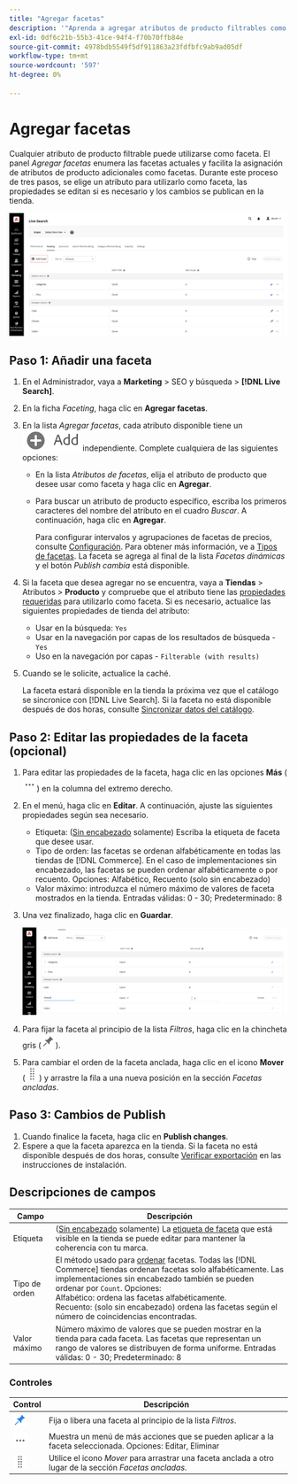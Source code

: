 ```yaml
---
title: "Agregar facetas"
description: '"Aprenda a agregar atributos de producto filtrables como  [!DNL Live Search] facetas".'
exl-id: 0df6c21b-55b3-41ce-94f4-f70b70ffb84e
source-git-commit: 4978bdb5549f5df911863a23fdfbfc9ab9ad05df
workflow-type: tm+mt
source-wordcount: '597'
ht-degree: 0%

---
```


# Agregar facetas

Cualquier atributo de producto filtrable puede utilizarse como faceta. El panel *Agregar facetas* enumera las facetas actuales y facilita la asignación de atributos de producto adicionales como facetas. Durante este proceso de tres pasos, se elige un atributo para utilizarlo como faceta, las propiedades se editan si es necesario y los cambios se publican en la tienda.

![Agregar facetas](assets/facets-add.png)

## Paso 1: Añadir una faceta

1. En el Administrador, vaya a **Marketing** > SEO y búsqueda > **[!DNL Live Search]**.
1. En la ficha *Faceting*, haga clic en **Agregar facetas**.
1. En la lista *Agregar facetas*, cada atributo disponible tiene un ![botón Agregar](assets/btn-add.png) independiente. Complete cualquiera de las siguientes opciones:

   * En la lista *Atributos de facetas*, elija el atributo de producto que desee usar como faceta y haga clic en **Agregar**.
   * Para buscar un atributo de producto específico, escriba los primeros caracteres del nombre del atributo en el cuadro *Buscar*. A continuación, haga clic en **Agregar**.

     Para configurar intervalos y agrupaciones de facetas de precios, consulte [Configuración](settings.md). Para obtener más información, ve a [Tipos de facetas](facets-type.md).
La faceta se agrega al final de la lista *Facetas dinámicas* y el botón *Publish cambia* está disponible.

1. Si la faceta que desea agregar no se encuentra, vaya a **Tiendas** > Atributos > **Producto** y compruebe que el atributo tiene las [propiedades requeridas](facets.md) para utilizarlo como faceta. Si es necesario, actualice las siguientes propiedades de tienda del atributo:

   * Usar en la búsqueda: `Yes`
   * Usar en la navegación por capas de los resultados de búsqueda - `Yes`
   * Uso en la navegación por capas - `Filterable (with results)`

1. Cuando se le solicite, actualice la caché.

   La faceta estará disponible en la tienda la próxima vez que el catálogo se sincronice con [!DNL Live Search]. Si la faceta no está disponible después de dos horas, consulte [Sincronizar datos del catálogo](install.md#synchronize-catalog-data).

## Paso 2: Editar las propiedades de la faceta (opcional)

1. Para editar las propiedades de la faceta, haga clic en las opciones **Más** (![Más selector](assets/btn-more.png)) en la columna del extremo derecho.
1. En el menú, haga clic en **Editar**. A continuación, ajuste las siguientes propiedades según sea necesario.

   * Etiqueta: ([Sin encabezado](facets-type.md) solamente) Escriba la etiqueta de faceta que desee usar.
   * Tipo de orden: las facetas se ordenan alfabéticamente en todas las tiendas de [!DNL Commerce]. En el caso de implementaciones sin encabezado, las facetas se pueden ordenar alfabéticamente o por recuento. Opciones: Alfabético, Recuento (solo sin encabezado)
   * Valor máximo: introduzca el número máximo de valores de faceta mostrados en la tienda. Entradas válidas: 0 - 30; Predeterminado: 8

1. Una vez finalizado, haga clic en **Guardar**.

   ![Editar facetas](assets/facet-edit.png)

1. Para fijar la faceta al principio de la lista *Filtros*, haga clic en la chincheta gris (![Selector de chincheta](assets/btn-pin-gray.png)).
1. Para cambiar el orden de la faceta anclada, haga clic en el icono **Mover** (![Selector de movimiento](assets/btn-move.png)) y arrastre la fila a una nueva posición en la sección *Facetas ancladas*.

## Paso 3: Cambios de Publish

1. Cuando finalice la faceta, haga clic en **Publish changes**.
1. Espere a que la faceta aparezca en la tienda.
Si la faceta no está disponible después de dos horas, consulte [Verificar exportación](install.md#synchronize-catalog-data) en las instrucciones de instalación.

## Descripciones de campos

| Campo | Descripción |
|--- |--- |
| Etiqueta | ([Sin encabezado](facets-type.md) solamente) La [etiqueta de faceta](facets-type.md) que está visible en la tienda se puede editar para mantener la coherencia con tu marca. |
| Tipo de orden | El método usado para [ordenar](facets-type.md) facetas. Todas las [!DNL Commerce] tiendas ordenan facetas solo alfabéticamente. Las implementaciones sin encabezado también se pueden ordenar por `Count`. Opciones:<br />Alfabético: ordena las facetas alfabéticamente.<br />Recuento: (solo sin encabezado) ordena las facetas según el número de coincidencias encontradas. |
| Valor máximo | Número máximo de valores que se pueden mostrar en la tienda para cada faceta. Las facetas que representan un rango de valores se distribuyen de forma uniforme. Entradas válidas: 0 - 30; Predeterminado: 8 |

### Controles

| Control | Descripción |
|--- |--- |
| ![Selector de anclaje](assets/btn-pin-blue.png) | Fija o libera una faceta al principio de la lista *Filtros*. |
| ![Selector de más](assets/btn-more.png) | Muestra un menú de más acciones que se pueden aplicar a la faceta seleccionada. Opciones: Editar, Eliminar |
| ![Selector de movimiento](assets/btn-move.png) | Utilice el icono *Mover* para arrastrar una faceta anclada a otro lugar de la sección *Facetas ancladas*. |

